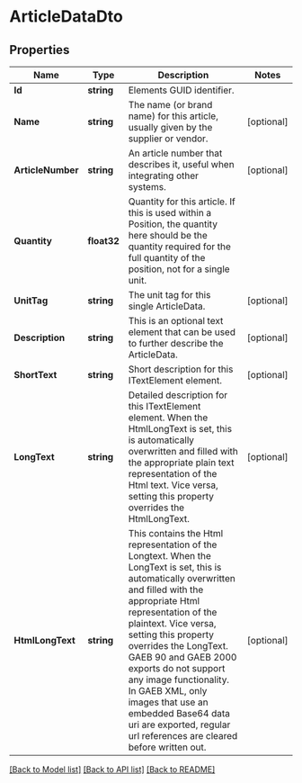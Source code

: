 # ArticleDataDto

## Properties

Name | Type | Description | Notes
------------ | ------------- | ------------- | -------------
**Id** | **string** | Elements GUID identifier. | 
**Name** | **string** | The name (or brand name) for this article, usually given by the supplier or vendor. | [optional] 
**ArticleNumber** | **string** | An article number that describes it, useful when integrating other systems. | [optional] 
**Quantity** | **float32** | Quantity for this article. If this is used within a Position, the quantity here should be the quantity required for the full quantity of the position, not for a single unit. | 
**UnitTag** | **string** | The unit tag for this single ArticleData. | [optional] 
**Description** | **string** | This is an optional text element that can be used to further describe the ArticleData. | [optional] 
**ShortText** | **string** | Short description for this ITextElement element. | [optional] 
**LongText** | **string** | Detailed description for this ITextElement element. When the HtmlLongText is set, this is automatically overwritten and filled with the appropriate plain text representation of the Html text. Vice versa, setting this property overrides the HtmlLongText. | [optional] 
**HtmlLongText** | **string** | This contains the Html representation of the Longtext. When the LongText is set, this is automatically overwritten and filled with the appropriate Html representation of the plaintext. Vice versa, setting this property overrides the LongText. GAEB 90 and GAEB 2000 exports do not support any image functionality. In GAEB XML, only images that use an embedded Base64 data uri are exported, regular url references are cleared before written out. | [optional] 

[[Back to Model list]](../README.md#documentation-for-models) [[Back to API list]](../README.md#documentation-for-api-endpoints) [[Back to README]](../README.md)


